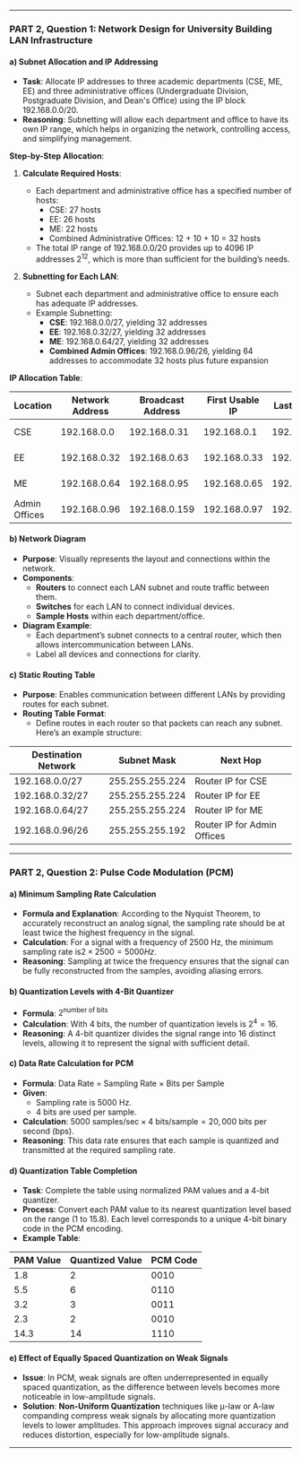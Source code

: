 

---

### PART 2, Question 1: Network Design for University Building LAN Infrastructure

#### a) Subnet Allocation and IP Addressing
   - **Task**: Allocate IP addresses to three academic departments (CSE, ME, EE) and three administrative offices (Undergraduate Division, Postgraduate Division, and Dean's Office) using the IP block 192.168.0.0/20.
   - **Reasoning**: Subnetting will allow each department and office to have its own IP range, which helps in organizing the network, controlling access, and simplifying management.
   
   **Step-by-Step Allocation**:
   1. **Calculate Required Hosts**:
      - Each department and administrative office has a specified number of hosts:
         - CSE: 27 hosts
         - EE: 26 hosts
         - ME: 22 hosts
         - Combined Administrative Offices: 12 + 10 + 10 = 32 hosts
      - The total IP range of 192.168.0.0/20 provides up to 4096 IP addresses $2^{12}$, which is more than sufficient for the building’s needs.
   
   2. **Subnetting for Each LAN**:
      - Subnet each department and administrative office to ensure each has adequate IP addresses.
      - Example Subnetting:
         - **CSE**: 192.168.0.0/27, yielding 32 addresses
         - **EE**: 192.168.0.32/27, yielding 32 addresses
         - **ME**: 192.168.0.64/27, yielding 32 addresses
         - **Combined Admin Offices**: 192.168.0.96/26, yielding 64 addresses to accommodate 32 hosts plus future expansion
   
   **IP Allocation Table**:

| Location               | Network Address | Broadcast Address | First Usable IP  | Last Usable IP   | Number of IPs | Device Allocation |
| ------------------------ | ----------------- | ------------------- | ------------------ | ------------------ | --------------- | -------------------- |
| CSE                    | 192.168.0.0     | 192.168.0.31     | 192.168.0.1      | 192.168.0.30     | 32            | Computers, Printers |
| EE                     | 192.168.0.32    | 192.168.0.63     | 192.168.0.33     | 192.168.0.62     | 32            | Computers, Printers |
| ME                     | 192.168.0.64    | 192.168.0.95     | 192.168.0.65     | 192.168.0.94     | 32            | Computers, Printers |
| Admin Offices          | 192.168.0.96    | 192.168.0.159    | 192.168.0.97     | 192.168.0.158    | 64            | Computers, Printers |

#### b) Network Diagram
   - **Purpose**: Visually represents the layout and connections within the network.
   - **Components**:
     - **Routers** to connect each LAN subnet and route traffic between them.
     - **Switches** for each LAN to connect individual devices.
     - **Sample Hosts** within each department/office.
   - **Diagram Example**:
     - Each department’s subnet connects to a central router, which then allows intercommunication between LANs.
     - Label all devices and connections for clarity.

#### c) Static Routing Table
   - **Purpose**: Enables communication between different LANs by providing routes for each subnet.
   - **Routing Table Format**:
     - Define routes in each router so that packets can reach any subnet. Here’s an example structure:

| Destination Network | Subnet Mask       | Next Hop        |
| --------------------- | ------------------- | ----------------- |
| 192.168.0.0/27     | 255.255.255.224   | Router IP for CSE |
| 192.168.0.32/27    | 255.255.255.224   | Router IP for EE  |
| 192.168.0.64/27    | 255.255.255.224   | Router IP for ME  |
| 192.168.0.96/26    | 255.255.255.192   | Router IP for Admin Offices |

---

### PART 2, Question 2: Pulse Code Modulation (PCM)

#### a) Minimum Sampling Rate Calculation
   - **Formula and Explanation**: According to the Nyquist Theorem, to accurately reconstruct an analog signal, the sampling rate should be at least twice the highest frequency in the signal.
   - **Calculation**: For a signal with a frequency of 2500 Hz, the minimum sampling rate is$2 \times 2500 = 5000 Hz$.
   - **Reasoning**: Sampling at twice the frequency ensures that the signal can be fully reconstructed from the samples, avoiding aliasing errors.

#### b) Quantization Levels with 4-Bit Quantizer
   - **Formula**: $2^{\text{number of bits}}$
   - **Calculation**: With 4 bits, the number of quantization levels is $2^4 = 16$.
   - **Reasoning**: A 4-bit quantizer divides the signal range into 16 distinct levels, allowing it to represent the signal with sufficient detail.

#### c) Data Rate Calculation for PCM
   - **Formula**: Data Rate = Sampling Rate × Bits per Sample
   - **Given**:
      - Sampling rate is 5000 Hz.
      - 4 bits are used per sample.
   - **Calculation**: $5000 \text{ samples/sec} \times 4 \text{ bits/sample} = 20,000$ bits per second (bps).
   - **Reasoning**: This data rate ensures that each sample is quantized and transmitted at the required sampling rate.

#### d) Quantization Table Completion
   - **Task**: Complete the table using normalized PAM values and a 4-bit quantizer.
   - **Process**: Convert each PAM value to its nearest quantization level based on the range (1 to 15.8). Each level corresponds to a unique 4-bit binary code in the PCM encoding.
   - **Example Table**:

| PAM Value | Quantized Value | PCM Code |
|-----------|-----------------|----------|
| 1.8       | 2               | 0010     |
| 5.5       | 6               | 0110     |
| 3.2       | 3               | 0011     |
| 2.3       | 2               | 0010     |
| 14.3      | 14              | 1110     |

#### e) Effect of Equally Spaced Quantization on Weak Signals
   - **Issue**: In PCM, weak signals are often underrepresented in equally spaced quantization, as the difference between levels becomes more noticeable in low-amplitude signals.
   - **Solution**: **Non-Uniform Quantization** techniques like μ-law or A-law companding compress weak signals by allocating more quantization levels to lower amplitudes. This approach improves signal accuracy and reduces distortion, especially for low-amplitude signals.

---
